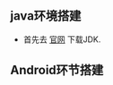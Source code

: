 


## java环境搭建

* 首先去 [官网](http://www.oracle.com/technetwork/java/javase/downloads/index.html) 下载JDK. 



## Android环节搭建